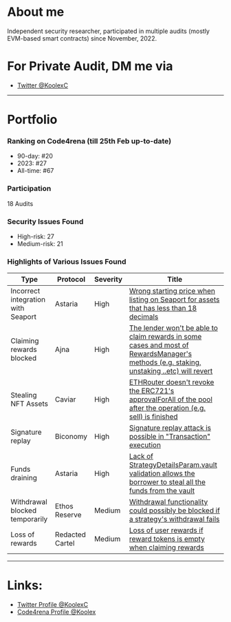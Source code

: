 
# About me
Independent security researcher, participated in multiple audits (mostly EVM-based smart contracts) since November, 2022.

# For Private Audit, DM me via
- [Twitter @KoolexC](https://twitter.com/KoolexC)

--- 
# Portfolio


### Ranking on Code4rena (till 25th Feb up-to-date)
- 90-day: #20
- 2023: #27
- All-time: #67

### Participation
18 Audits

### Security Issues Found
- High-risk: 27
- Medium-risk: 21



### Highlights of Various Issues Found

| Type      | Protocol | Severity |  Title |
| ----------- | ----------- | ----------- | ----------- |
| Incorrect integration with Seaport        | Astaria   | High        | [Wrong starting price when listing on Seaport for assets that has less than 18 decimals](https://github.com/code-423n4/2023-01-astaria-findings/issues/235) 
| Claiming rewards blocked       | Ajna      | High       | [The lender won't be able to claim rewards in some cases and most of RewardsManager's methods (e.g. staking, unstaking ..etc) will revert](https://github.com/code-423n4/2023-05-ajna-findings/issues/354)       |
| Stealing NFT Assets        | Caviar   | High        | [ETHRouter doesn't revoke the ERC721's approvalForAll of the pool after the operation (e.g. sell) is finished](https://github.com/code-423n4/2023-04-caviar-findings/issues/842)       |
| Signature replay        | Biconomy   | High        | [Signature replay attack is possible in "Transaction" execution](https://github.com/code-423n4/2023-01-biconomy-findings/issues/316)       |
| Funds draining        | Astaria   | High        | [Lack of StrategyDetailsParam.vault validation allows the borrower to steal all the funds from the vault](https://github.com/code-423n4/2023-01-astaria-findings/issues/409)       |
| Withdrawal blocked temporarily        | Ethos Reserve  | Medium        | [Withdrawal functionality could possibly be blocked if a strategy's withdrawal fails](https://github.com/code-423n4/2023-02-ethos-findings/issues/671)       |
| Loss of rewards        | Redacted Cartel  | Medium        | [Loss of user rewards if reward tokens is empty when claiming rewards](https://github.com/code-423n4/2022-11-redactedcartel-findings/issues/194)       |


---
# Links:
- [Twitter Profile @KoolexC](https://twitter.com/KoolexC)
- [Code4rena Profile @Koolex](https://code4rena.com/@Koolex)
